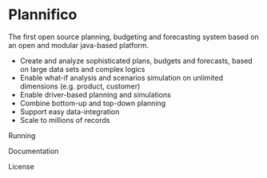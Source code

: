 Plannifico
==========

The first open source planning, budgeting and forecasting system based on an open and modular java-based platform.

* Create and analyze sophisticated plans, budgets and forecasts, based on large data sets and complex logics
* Enable what-if analysis and scenarios simulation on unlimited dimensions (e.g. product, customer)
* Enable driver-based planning and simulations 
* Combine bottom-up and top-down planning
* Support easy data-integration
* Scale to millions of records

Running

Documentation

License
